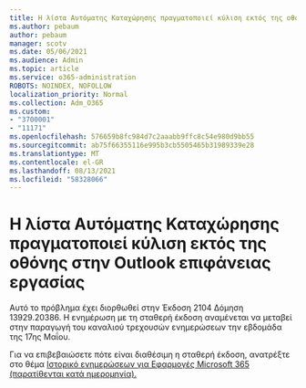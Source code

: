 ```yaml
---
title: Η λίστα Αυτόματης Καταχώρησης πραγματοποιεί κύλιση εκτός της οθόνης στην Outlook επιφάνειας εργασίας
ms.author: pebaum
author: pebaum
manager: scotv
ms.date: 05/06/2021
ms.audience: Admin
ms.topic: article
ms.service: o365-administration
ROBOTS: NOINDEX, NOFOLLOW
localization_priority: Normal
ms.collection: Adm_O365
ms.custom:
- "3700001"
- "11171"
ms.openlocfilehash: 576659b8fc984d7c2aaabb9ffc8c54e980d9bb55
ms.sourcegitcommit: ab75f66355116e995b3cb5505465b31989339e28
ms.translationtype: MT
ms.contentlocale: el-GR
ms.lasthandoff: 08/13/2021
ms.locfileid: "58328066"
---
```

# <a name="autocomplete-list-scrolls-off-the-screen-in-outlook-desktop"></a>Η λίστα Αυτόματης Καταχώρησης πραγματοποιεί κύλιση εκτός της οθόνης στην Outlook επιφάνειας εργασίας

Αυτό το πρόβλημα έχει διορθωθεί στην Έκδοση 2104 Δόμηση 13929.20386. Η ενημέρωση με τη σταθερή έκδοση αναμένεται να μεταβεί στην παραγωγή του καναλιού τρεχουσών ενημερώσεων την εβδομάδα της 17ης Μαΐου. 

Για να επιβεβαιώσετε πότε είναι διαθέσιμη η σταθερή έκδοση, ανατρέξτε στο θέμα [Ιστορικό ενημερώσεων για Εφαρμογές Microsoft 365 (παρατίθενται κατά ημερομηνία).](https://docs.microsoft.com/officeupdates/update-history-microsoft365-apps-by-date)